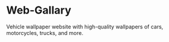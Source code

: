 # Web-Gallary
Vehicle wallpaper website with high-quality wallpapers of cars, motorcycles, trucks, and more.
